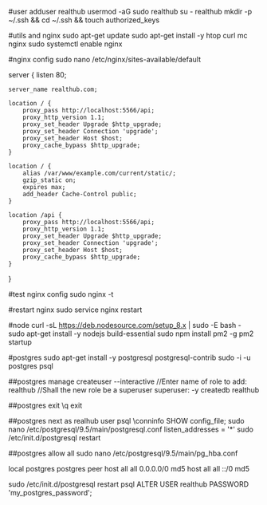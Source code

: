 #user
adduser realthub
usermod -aG sudo realthub
su - realthub
mkdir -p ~/.ssh && cd ~/.ssh && touch authorized_keys

#utils and nginx
sudo apt-get update
sudo apt-get install -y htop curl mc nginx
sudo systemctl enable nginx

#nginx config
sudo nano /etc/nginx/sites-available/default

server {
    listen 80;

    server_name realthub.com;

    location / {
        proxy_pass http://localhost:5566/api;
        proxy_http_version 1.1;
        proxy_set_header Upgrade $http_upgrade;
        proxy_set_header Connection 'upgrade';
        proxy_set_header Host $host;
        proxy_cache_bypass $http_upgrade;
    }

    location / {
        alias /var/www/example.com/current/static/;
        gzip_static on;
        expires max;
        add_header Cache-Control public;
    }

    location /api {
        proxy_pass http://localhost:5566/api;
        proxy_http_version 1.1;
        proxy_set_header Upgrade $http_upgrade;
        proxy_set_header Connection 'upgrade';
        proxy_set_header Host $host;
        proxy_cache_bypass $http_upgrade;
    }
}

#test nginx config
sudo nginx -t

#restart nginx
sudo service nginx restart

#node
curl -sL https://deb.nodesource.com/setup_8.x | sudo -E bash -
sudo apt-get install -y nodejs build-essential
sudo npm install pm2 -g
pm2 startup

#postgres
sudo apt-get install -y postgresql postgresql-contrib
sudo -i -u postgres
psql

##postgres manage
createuser --interactive
//Enter name of role to add: realthub
//Shall the new role be a superuser superuser: -y
createdb realthub

##postgres exit
\q
exit

##postgres next as realhub user
psql
\conninfo
SHOW config_file;
sudo nano /etc/postgresql/9.5/main/postgresql.conf
listen_addresses = '*'
sudo /etc/init.d/postgresql restart

##postgres allow all
sudo nano /etc/postgresql/9.5/main/pg_hba.conf

local   postgres        postgres        peer
host    all             all              0.0.0.0/0                       md5
host    all             all              ::/0                            md5

sudo /etc/init.d/postgresql restart
psql
ALTER USER realthub PASSWORD 'my_postgres_password';